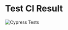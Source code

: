 # Test CI Result
![Cypress Tests](https://github.com/setyokun/dealls-mentoring-test/actions/workflows/gh-action.yml/badge.svg)

